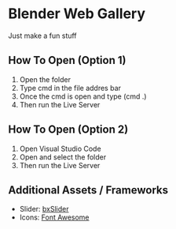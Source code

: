# Blender Web Gallery 
Just make a fun stuff

## How To Open (Option 1)

1. Open the folder
2. Type cmd in the file addres bar
3. Once the cmd is open and type (cmd .)
4. Then run the Live Server

## How To Open (Option 2)
1. Open Visual Studio Code
2. Open and select the folder
3. Then run the Live Server

## Additional Assets / Frameworks

- Slider: [bxSlider](https://bxslider.com/)
- Icons: [Font Awesome](https://fontawesome.com/)
